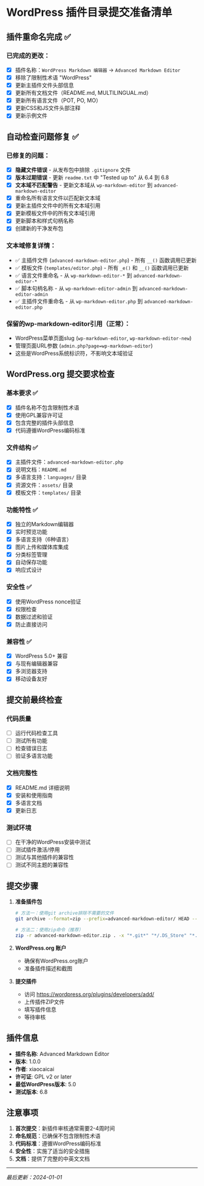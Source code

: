 # WordPress 插件目录提交准备清单

## 插件重命名完成 ✅

### 已完成的更改：
- [x] 插件名称：`WordPress Markdown 编辑器` → `Advanced Markdown Editor`
- [x] 移除了限制性术语 "WordPress"
- [x] 更新主插件文件头部信息
- [x] 更新所有文档文件（README.md, MULTILINGUAL.md）
- [x] 更新所有语言文件（POT, PO, MO）
- [x] 更新CSS和JS文件头部注释
- [x] 更新示例文件

## 自动检查问题修复 ✅

### 已修复的问题：
- [x] **隐藏文件错误** - 从发布包中排除 `.gitignore` 文件
- [x] **版本过期错误** - 更新 `readme.txt` 中 "Tested up to" 从 6.4 到 6.8
- [x] **文本域不匹配警告** - 更新文本域从 `wp-markdown-editor` 到 `advanced-markdown-editor`
- [x] 重命名所有语言文件以匹配新文本域
- [x] 更新主插件文件中的所有文本域引用
- [x] 更新模板文件中的所有文本域引用
- [x] 更新脚本和样式句柄名称
- [x] 创建新的干净发布包

### 文本域修复详情：
- ✅ 主插件文件 (`advanced-markdown-editor.php`) - 所有 `__()` 函数调用已更新
- ✅ 模板文件 (`templates/editor.php`) - 所有 `_e()` 和 `__()` 函数调用已更新
- ✅ 语言文件重命名 - 从 `wp-markdown-editor-*` 到 `advanced-markdown-editor-*`
- ✅ 脚本句柄名称 - 从 `wp-markdown-editor-admin` 到 `advanced-markdown-editor-admin`
- ✅ 主插件文件重命名 - 从 `wp-markdown-editor.php` 到 `advanced-markdown-editor.php`

### 保留的wp-markdown-editor引用（正常）：
- WordPress菜单页面slug (`wp-markdown-editor`, `wp-markdown-editor-new`)
- 管理页面URL参数 (`admin.php?page=wp-markdown-editor`)
- 这些是WordPress系统标识符，不影响文本域验证

## WordPress.org 提交要求检查

### 基本要求 ✅
- [x] 插件名称不包含限制性术语
- [x] 使用GPL兼容许可证
- [x] 包含完整的插件头部信息
- [x] 代码遵循WordPress编码标准

### 文件结构 ✅
- [x] 主插件文件：`advanced-markdown-editor.php`
- [x] 说明文档：`README.md`
- [x] 多语言支持：`languages/` 目录
- [x] 资源文件：`assets/` 目录
- [x] 模板文件：`templates/` 目录

### 功能特性 ✅
- [x] 独立的Markdown编辑器
- [x] 实时预览功能
- [x] 多语言支持（6种语言）
- [x] 图片上传和媒体库集成
- [x] 分类标签管理
- [x] 自动保存功能
- [x] 响应式设计

### 安全性 ✅
- [x] 使用WordPress nonce验证
- [x] 权限检查
- [x] 数据过滤和验证
- [x] 防止直接访问

### 兼容性 ✅
- [x] WordPress 5.0+ 兼容
- [x] 与现有编辑器兼容
- [x] 多浏览器支持
- [x] 移动设备友好

## 提交前最终检查

### 代码质量
- [ ] 运行代码检查工具
- [ ] 测试所有功能
- [ ] 检查错误日志
- [ ] 验证多语言功能

### 文档完整性
- [x] README.md 详细说明
- [x] 安装和使用指南
- [x] 多语言文档
- [x] 更新日志

### 测试环境
- [ ] 在干净的WordPress安装中测试
- [ ] 测试插件激活/停用
- [ ] 测试与其他插件的兼容性
- [ ] 测试不同主题的兼容性

## 提交步骤

1. **准备插件包**
   ```bash
   # 方法一：使用git archive排除不需要的文件
   git archive --format=zip --prefix=advanced-markdown-editor/ HEAD -- . ':!.gitignore' ':!WORDPRESS_SUBMISSION_CHECKLIST.md' ':!CONTRIBUTING.md' ':!test-translations.php' ':!example.md' > advanced-markdown-editor.zip
   
   # 方法二：使用zip命令（推荐）
   zip -r advanced-markdown-editor.zip . -x "*.git*" "*/.DS_Store" "*.gitignore" "WORDPRESS_SUBMISSION_CHECKLIST.md" "CONTRIBUTING.md" "test-translations.php" "example.md"
   ```

2. **WordPress.org 账户**
   - 确保有WordPress.org账户
   - 准备插件描述和截图

3. **提交插件**
   - 访问 https://wordpress.org/plugins/developers/add/
   - 上传插件ZIP文件
   - 填写插件信息
   - 等待审核

## 插件信息

- **插件名称**: Advanced Markdown Editor
- **版本**: 1.0.0
- **作者**: xiaocaicai
- **许可证**: GPL v2 or later
- **最低WordPress版本**: 5.0
- **测试版本**: 6.8

## 注意事项

1. **首次提交**：新插件审核通常需要2-4周时间
2. **命名规范**：已确保不包含限制性术语
3. **代码标准**：遵循WordPress编码标准
4. **安全性**：实施了适当的安全措施
5. **文档**：提供了完整的中英文文档

---

*最后更新：2024-01-01* 